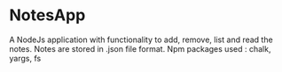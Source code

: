 # NotesApp
A NodeJs application with functionality to add, remove, list and read the notes. Notes are stored in .json file format.  Npm packages used : chalk, yargs, fs  
